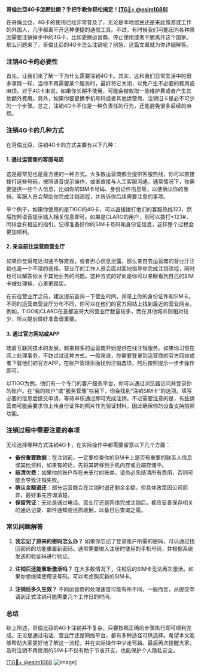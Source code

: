 **哥倫比亞4G卡怎麽註銷？手把手教你轻松搞定！[[TG💪+ @esim1088](https://t.me/s/esim1088)]**

在哥倫比亞，4G卡的使用已经非常普及了，无论是本地居民还是来此旅游或工作的外国人，几乎都离不开这种便捷的通信工具。不过，有时候我们可能因为各种原因需要注销掉手中的4G卡，比如更换运营商、停止使用或者干脆离开这个国家。那么问题来了，哥倫比亞的4G卡怎么注销呢？别急，这篇文章就为你详细解答。

### 注销4G卡的必要性

首先，让我们来了解一下为什么需要注销4G卡。其实，这和我们日常生活中的很多事情一样，当你不再需要某个服务时，最好将它关闭，以免产生不必要的费用或麻烦。对于4G卡来说，如果你长期不使用，可能会被收取一些维护费或者产生其他额外费用。另外，如果你要更换手机号码或者其他运营商，注销旧卡是必不可少的一个步骤。总之，注销4G卡不仅是一种负责任的行为，还能避免很多后续的麻烦。

### 注销4G卡的几种方式

在哥倫比亞，注销4G卡的方式主要有以下几种：

#### 1. **通过运营商的客服电话**

这是最常见也是最方便的一种方式。大多数运营商都会提供客服热线，你可以直接拨打这些号码，按照语音提示操作，或者直接与人工客服沟通。通常情况下，你需要提供一些个人信息，比如你的SIM卡号码、身份证件信息等，以便确认你的身份。客服人员会帮助你完成注销流程，并告诉你后续需要注意的事项。

举个例子，如果你使用的是TIGO的4G卡，可以直接拨打他们的客服热线123，然后按照语音提示输入相关信息即可。如果是CLARO的用户，则可以拨打*123#，同样会有相应的指引。记得准备好你的SIM卡号码和身份证信息，这样整个过程会更加顺利。

#### 2. **亲自前往运营商营业厅**

如果你觉得电话沟通不够直观，或者担心信息泄露，那么亲自去运营商的营业厅注销也是一个不错的选择。营业厅的工作人员会面对面地指导你完成注销流程，同时也可以解答你关于其他业务的问题。这种方式的好处是你可以亲眼看到自己的SIM卡被处理掉，心里更踏实。

在前往营业厅之前，建议提前查询一下营业时间，并带上你的身份证件和SIM卡。不同的运营商营业厅分布不同，你可以在他们的官方网站上找到最近的营业网点。例如，TIGO和CLARO在首都波哥大的营业厅数量较多，而在其他城市则相对较少，所以提前做好准备很重要。

#### 3. **通过官方网站或APP**

随着互联网技术的发展，越来越多的运营商开始提供在线注销服务。如果你习惯在网上处理事务，不妨试试这种方式。一般来说，你需要登录到运营商的官方网站或者下载他们的官方APP，在账户管理页面找到注销选项，然后按照提示一步步操作即可。

以TIGO为例，他们有一个专门的客户服务平台，你可以通过浏览器访问并登录你的账户。在“我的账户”或“服务管理”栏目下，你会找到“注销SIM卡”的选项。填写必要的信息后提交申请，等待审核通过即可完成注销。不过需要注意的是，有些运营商可能会要求你上传身份证件的照片作为验证材料，因此确保你的设备支持拍照功能。

### 注销过程中需要注意的事项

无论选择哪种方式注销4G卡，在实际操作中都需要留意以下几个方面：

- **备份重要数据**：在注销前，一定要检查你的SIM卡上是否有重要的联系人信息或其他资料，如果有的话，先将其转移到手机内存或云端存储中。
- **结清欠费**：如果你的账户存在未支付的账单，请务必先结清所有费用，否则可能会导致注销失败。
- **确认余额退还**：部分运营商会在注销时退还剩余金额，但具体政策因公司而异，最好事先咨询清楚。
- **保留凭证**：无论是通过电话、营业厅还是网络完成注销后，都应妥善保存相关的通话记录、邮件通知或纸质收据，以备日后查询之需。

### 常见问题解答

1. **我忘记了原来的密码怎么办？**
   如果你忘记了登录账户所需的密码，可以通过找回密码的功能重置新密码。通常需要输入注册时使用的手机号码，并根据系统发送的验证码进行验证。

2. **注销后还能重新激活吗？**
   在大多数情况下，注销后的SIM卡无法再次激活。如果你想继续使用该号码，可以考虑购买新的SIM卡。

3. **注销后多久生效？**
   不同运营商的处理速度可能有所不同，一般而言，从提交申请到正式注销可能需要几个工作日的时间。

### 总结

综上所述，哥倫比亞的4G卡注销并不复杂，只要按照正确的步骤执行即可顺利完成。无论是通过电话、营业厅还是网络平台，都有多种途径可供选择。希望本文能够帮助大家更好地了解这一流程，并在实际操作中少走弯路。最后再次提醒大家，及时注销不再使用的SIM卡不仅有助于节省开支，也能保护个人隐私安全。

[[TG💪+ @esim1088](https://t.me/s/esim1088) ![Image](https://i.postimg.cc/4NQfJmqS/Snipaste-2025-05-13-00-14-12.png)]
